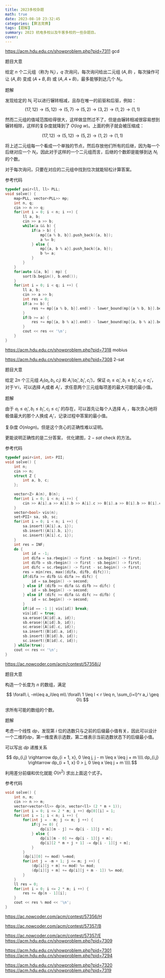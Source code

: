 ```yaml
---
title: 2023多校杂题
math: true
date: 2023-08-10 23:32:45
categories: [算法竞赛]
tags: [题解]
summary: 2023 杭电多校以及牛客多校的一些杂题目。
cover:
---
```


https://acm.hdu.edu.cn/showproblem.php?pid=7311 gcd

题目大意

给定 $n$ 个二元组（称为 $N_i$），$q$ 次询问，每次询问给出二元组 $(A, B)$ ，每次操作可让 $(A, B)$ 变成 $(A + B, B)$ 或 $(A, A + B)$，最多能够到达几个 $N_i$。

题解

发现给定的 $N_i$ 可以进行辗转相减，且存在唯一的前驱和后驱，例如：
$$
    (17, 12) \rightarrow (5, 12) \rightarrow (5, 7) \rightarrow (5, 2) \rightarrow (3,2) \rightarrow (1, 2) \rightarrow (1, 1)
$$

然而二元组的值域范围给得很大，这样做显然过不了，但是由辗转相减很容易想到辗转相除，这样的复杂度就降到了 $O(log\ w)$。上面的例子就会被压缩成：

$$
    (17, 12) \rightarrow (5, 12) \rightarrow (5, 2) \rightarrow (1, 2) \rightarrow (1, 1)
$$

将上述二元组每一个看成一个单独的节点，然后存放他们所有的后继，因为每一个后继对应一个 $N_i$，因此对于这样的一个二元组而言，后继的个数即是能够到达 $N_i$ 的个数。

对于每次询问，只要在对应的二元组中找到位次就能轻松计算答案。

参考代码

```cpp
typedef pair<ll, ll> PLL;
void solve() {
    map<PLL, vector<PLL>> mp;
    int n, q;
    cin >> n >> q;
    for(int i = 0; i < n; i ++) {
        ll a, b;
        cin >> a >> b;
        while(a && b) {
            if(a > b) {
                mp[{a % b, b}].push_back({a, b});
                a %= b;
            } else {
                mp[{a, b % a}].push_back({a, b});
                b %= a;
            }
        }
    }
    for(auto &[a, b] : mp) {
        sort(b.begin(), b.end());
    }
    for(int i = 0; i < q; i ++) {
        ll a, b;
        cin >> a >> b;
        int res = 0;
        if(a >= b) {
            res += mp[{a % b, b}].end() - lower_bound(mp[{a % b, b}].begin(), mp[{a % b, b}].end(), make_pair(a, b));
        } 
        if(b >= a) {
            res += mp[{a, b % a}].end() - lower_bound(mp[{a, b % a}].begin(), mp[{a, b % a}].end(), make_pair(a, b));
        }
        cout << res << '\n';
    }
}
```

https://acm.hdu.edu.cn/showproblem.php?pid=7318 mobius

https://acm.hdu.edu.cn/showproblem.php?pid=7308 2-sat

题目大意

给定 $2n$ 个三元组 $A_i(a_i,b_i,c_i)$ 和 $A_i'(a_i',b_i',c_i')$，保证 $a_i \leq a_i', b_i \leq b_i', c_i \leq c_i'$，对于$\forall i$，可以选择 $A_i$或者 $A_i'$，求任意两个三元组每项差的最大可能的最小值。

题解

由于 $a_i \leq a_i', b_i \leq b_i', c_i \leq c_i'$ 的存在，可以首先让每个人选择 $A_i$ ，每次贪心地将极值最大的那个人换成 $A_i'$，记录过程中答案的最小值。

复杂度 $O(n log n)$。但是这个贪心的正确性难以证明。

更能说明正确性的是二分答案， 优化建图，$2-sat$ check 的方法。

参考代码

```cpp
typedef pair<int, int> PII;
void solve() {
    int n;
    cin >> n;
    struct Z {
        int a, b, c;
    };
    
    vector<Z> A(n), B(n);
    for(int i = 0; i < n; i ++) {
        cin >> A[i].a >> A[i].b >> A[i].c >> B[i].a >> B[i].b >> B[i].c;
    }
    vector<bool> vis(n);
    set<PII> sa, sb, sc;
    for(int i = 0; i < n; i ++) {
        sa.insert({A[i].a, i});
        sb.insert({A[i].b, i});
        sc.insert({A[i].c, i});
    }
    int res = INF;
    do {
        int id = -1;
        int difa = sa.rbegin() -> first - sa.begin() -> first;
        int difb = sb.rbegin() -> first - sb.begin() -> first;
        int difc = sc.rbegin() -> first - sc.begin() -> first;
        res = min(res, max({difa, difb, difc}));
        if(difa >= difb && difa >= difc) {
            id = sa.begin() -> second;
        } else if (difb >= difa && difb >= difc) {
            id = sb.begin() -> second;
        } else if (difc >= difa && difc >= difb) {
            id = sc.begin() -> second;
        }
        if(id == -1 || vis[id]) break;
        vis[id] = true;
        sa.erase({A[id].a, id});
        sb.erase({A[id].b, id});
        sc.erase({A[id].c, id});
        sa.insert({B[id].a, id});
        sb.insert({B[id].b, id});
        sc.insert({B[id].c, id});
    } while(true);
    cout << res << '\n';
}
```

https://ac.nowcoder.com/acm/contest/57358/J

题目大意

构造一个长度为 $n$ 的数组，满足

$$
    \forall\ i, -m\leq a_i\leq m\\
    \forall\ 1 \leq l < r \leq n, \sum_{i=l}^r a_i \geq 0\\
$$

求所有可能的数组的个数。

题解

考虑一个线性 $dp$，发现第 $i$ 位的选数只与之前的后缀最小值有关，因此可以设计一个二维的$dp$，第一维度表示选数，第二维表示当前选数状态下的后缀最小值。

可以写出 $dp$ 递推关系

$$
    dp_{i,j} \rightarrow dp_{i + 1, x}, 0 \leq j, j - m \leq x \leq j + m \\\\
    dp_{i,j} \rightarrow dp_{i + 1, x} 0 > j, 0 \leq x \leq j + m \\\\
$$

利用差分前缀和优化就能 $O(n^2)$ 求出上面这个式子。

参考代码

```cpp
void solve() {
    int n, m;
    cin >> n >> m;
    vector<vector<ll>> dp(n, vector<ll> (2 * m + 1));
    for(int i = 0; i <= 2 * m; i ++) dp[0][i] = 1;
    for(int i = 1; i < n; i ++) {
        for(int j = - m; j <= m; j ++) {
            if(j >= 0) {
                dp[i][m - j] += dp[i - 1][j + m];
            } else {
                dp[i][m - 0] += dp[i - 1][j + m];
                dp[i][2 * m + j + 1] -= dp[i - 1][j + m];
            }
        }
        (dp[i][0] += mod) %=mod;
        for(int j = -m + 1; j <= m; j ++) {
            (dp[i][j + m] += mod) %= mod;
            (dp[i][j + m] += dp[i][j + m - 1]) %= mod;
        }
    }
    ll res = 0;
    for(int i = 0; i <= 2 * m; i ++) {
        res += dp[n - 1][i];
    }
    cout << res % mod << '\n';
}
```


https://ac.nowcoder.com/acm/contest/57356/H

https://ac.nowcoder.com/acm/contest/57357/B

https://ac.nowcoder.com/acm/contest/57357/E
https://acm.hdu.edu.cn/showproblem.php?pid=7309

https://acm.hdu.edu.cn/showproblem.php?pid=7301
https://acm.hdu.edu.cn/showproblem.php?pid=7294

https://acm.hdu.edu.cn/showproblem.php?pid=7320
https://acm.hdu.edu.cn/showproblem.php?pid=7319

